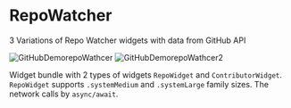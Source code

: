 # RepoWatcher
3 Variations of Repo Watcher widgets with data from GitHub API

![GitHubDemorepoWathcer](https://user-images.githubusercontent.com/94032706/213116137-02b107c0-a453-4e69-87f1-ab466cb8d971.png)
![GitHubDemorepoWathcer2](https://user-images.githubusercontent.com/94032706/213116152-ba15bae9-f3d0-4937-aa69-284d3d312af6.png)

Widget bundle with 2 types of widgets `RepoWidget` and `ContributorWidget`. `RepoWidget` supports `.systemMedium` and `.systemLarge` family sizes. The network calls by `async/await`.
